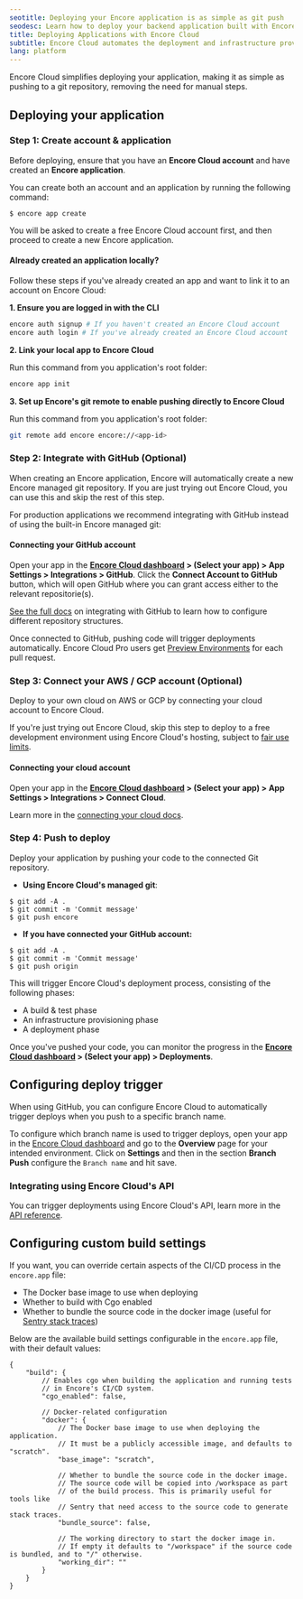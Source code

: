 ```yaml
---
seotitle: Deploying your Encore application is as simple as git push
seodesc: Learn how to deploy your backend application built with Encore with a single command, while Encore manages your entire CI/CD process.
title: Deploying Applications with Encore Cloud
subtitle: Encore Cloud automates the deployment and infrastructure provisioning process
lang: platform
---
```


Encore Cloud simplifies deploying your application, making it as simple as pushing to a git repository, removing the need for manual steps.

## Deploying your application

### Step 1: Create account & application

Before deploying, ensure that you have an **Encore Cloud account** and have created an **Encore application**.

You can create both an account and an application by running the following command:

```shell
$ encore app create
```

You will be asked to create a free Encore Cloud account first, and then proceed to create a new Encore application.

#### Already created an application locally?

Follow these steps if you've already created an app and want to link it to an account on Encore Cloud:

**1. Ensure you are logged in with the CLI**

```bash
encore auth signup # If you haven't created an Encore Cloud account
encore auth login # If you've already created an Encore Cloud account
```

**2. Link your local app to Encore Cloud**

Run this command from you application's root folder:

```bash
encore app init
```

**3. Set up Encore's git remote to enable pushing directly to Encore Cloud**

Run this command from you application's root folder:

```bash
git remote add encore encore://<app-id>
```


### Step 2: Integrate with GitHub (Optional)

When creating an Encore application, Encore will automatically create a new Encore managed git repository. If you are just trying out Encore Cloud, you can use this and skip the rest of this step.

For production applications we recommend integrating with GitHub instead of using the built-in Encore managed git:

#### **Connecting your GitHub account**

Open your app in the **[Encore Cloud dashboard](https://app.encore.cloud/) > (Select your app) > App Settings > Integrations > GitHub**.
Click the **Connect Account to GitHub** button, which will open GitHub where you can grant access either to the relevant repositorie(s).

[See the full docs](/docs/platform/integrations/github) on integrating with GitHub to learn how to configure different repository structures.

Once connected to GitHub, pushing code will trigger deployments automatically. Encore Cloud Pro users get [Preview Environments](/docs/platform/deploy/preview-environments) for each pull request.

### Step 3: Connect your AWS / GCP account (Optional)

Deploy to your own cloud on AWS or GCP by connecting your cloud account to Encore Cloud.

If you're just trying out Encore Cloud, skip this step to deploy to a free development environment using Encore Cloud's hosting, subject to [fair use limits](/docs/platform/management/usage).

#### **Connecting your cloud account**

Open your app in the **[Encore Cloud dashboard](https://app.encore.cloud/) > (Select your app) > App Settings > Integrations > Connect Cloud**.

Learn more in the [connecting your cloud docs](/docs/platform/deploy/own-cloud).

### Step 4: Push to deploy

Deploy your application by pushing your code to the connected Git repository.

- **Using Encore Cloud's managed git**:

```shell
$ git add -A .
$ git commit -m 'Commit message'
$ git push encore
```

- **If you have connected your GitHub account:**

```shell
$ git add -A .
$ git commit -m 'Commit message'
$ git push origin
```

This will trigger Encore Cloud's deployment process, consisting of the following phases:
* A build & test phase
* An infrastructure provisioning phase
* A deployment phase

Once you've pushed your code, you can monitor the progress in the **[Encore Cloud dashboard](https://app.encore.cloud/) > (Select your app) > Deployments**.

## Configuring deploy trigger

When using GitHub, you can configure Encore Cloud to automatically trigger deploys when you push to a specific branch name.

To configure which branch name is used to trigger deploys, open your app in the [Encore Cloud dashboard](https://app.encore.cloud) and go to the **Overview** page for your intended environment. Click on **Settings** and then in the section **Branch Push** configure the `Branch name`  and hit save.

### Integrating using Encore Cloud's API

You can trigger deployments using Encore Cloud's API, learn more in the [API reference](/docs/platform/integrations/api-reference).

## Configuring custom build settings

If you want, you can override certain aspects of the CI/CD process in the `encore.app` file:

* The Docker base image to use when deploying
* Whether to build with Cgo enabled
* Whether to bundle the source code in the docker image (useful for [Sentry stack traces](https://docs.sentry.io/platforms/go/usage/serverless/))

Below are the available build settings configurable in the `encore.app` file,
with their default values:

```cue
{
    "build": {
        // Enables cgo when building the application and running tests
        // in Encore's CI/CD system.
        "cgo_enabled": false,

        // Docker-related configuration
        "docker": {
        	// The Docker base image to use when deploying the application.
        	// It must be a publicly accessible image, and defaults to "scratch".
            "base_image": "scratch",

            // Whether to bundle the source code in the docker image.
            // The source code will be copied into /workspace as part
            // of the build process. This is primarily useful for tools like
            // Sentry that need access to the source code to generate stack traces.
            "bundle_source": false,

            // The working directory to start the docker image in.
            // If empty it defaults to "/workspace" if the source code is bundled, and to "/" otherwise.
            "working_dir": ""
        }
    }
}
```
